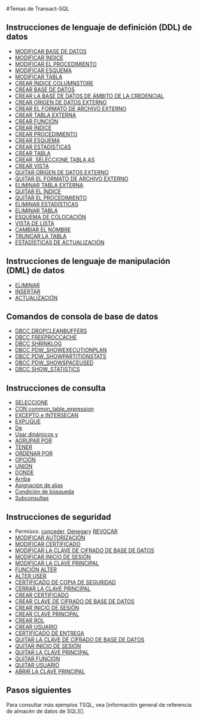 <properties
   pageTitle="Referencia de almacén de datos de SQL Transact-SQL | Microsoft Azure"
   description="Vínculos a contenido de referencia para los temas de Transact-SQL usado por el almacén de datos de SQL."
   services="sql-data-warehouse"
   documentationCenter="NA"
   authors="barbkess"
   manager="barbkess"
   editor=""/>

<tags
   ms.service="sql-data-warehouse"
   ms.devlang="NA"
   ms.topic="article"
   ms.tgt_pltfrm="NA"
   ms.workload="data-services"
   ms.date="08/22/2016"
   ms.author="barbkess;sonyama"/>

#<a name="transact-sql-topics"></a>Temas de Transact-SQL

## <a name="data-definition-language-ddl-statements"></a>Instrucciones de lenguaje de definición (DDL) de datos

- [MODIFICAR BASE DE DATOS](https://msdn.microsoft.com/library/mt204042.aspx)
- [MODIFICAR ÍNDICE](https://msdn.microsoft.com/library/ms188388.aspx)
- [MODIFICAR EL PROCEDIMIENTO](https://msdn.microsoft.com/library/ms189762.aspx)
- [MODIFICAR ESQUEMA](https://msdn.microsoft.com/library/ms173423.aspx)
- [MODIFICAR TABLA](https://msdn.microsoft.com/library/ms190273.aspx)
- [CREAR ÍNDICE COLUMNSTORE](https://msdn.microsoft.com/library/gg492153.aspx)
- [CREAR BASE DE DATOS](https://msdn.microsoft.com/library/mt204021.aspx)
- [CREAR LA BASE DE DATOS DE ÁMBITO DE LA CREDENCIAL](https://msdn.microsoft.com/library/mt270260.aspx)
- [CREAR ORIGEN DE DATOS EXTERNO](https://msdn.microsoft.com/library/dn935022.aspx)
- [CREAR EL FORMATO DE ARCHIVO EXTERNO](https://msdn.microsoft.com/library/dn935026.aspx)
- [CREAR TABLA EXTERNA](https://msdn.microsoft.com/library/dn935021.aspx)
- [CREAR FUNCIÓN](https://msdn.microsoft.com/library/mt203952.aspx)
- [CREAR ÍNDICE](https://msdn.microsoft.com/library/ms188783.aspx)
- [CREAR PROCEDIMIENTO](https://msdn.microsoft.com/library/ms187926.aspx)
- [CREAR ESQUEMA](https://msdn.microsoft.com/library/ms189462.aspx)
- [CREAR ESTADÍSTICAS](https://msdn.microsoft.com/library/ms188038.aspx)
- [CREAR TABLA](https://msdn.microsoft.com/library/mt203953.aspx)
- [CREAR, SELECCIONE TABLA AS](https://msdn.microsoft.com/library/mt204041.aspx)
- [CREAR VISTA](https://msdn.microsoft.com/library/ms187956.aspx)
- [QUITAR ORIGEN DE DATOS EXTERNO](https://msdn.microsoft.com/library/mt146367.aspx)
- [QUITAR EL FORMATO DE ARCHIVO EXTERNO](https://msdn.microsoft.com/library/mt146379.aspx)
- [ELIMINAR TABLA EXTERNA](https://msdn.microsoft.com/library/mt130698.aspx)
- [QUITAR EL ÍNDICE](https://msdn.microsoft.com/library/ms176118.aspx)
- [QUITAR EL PROCEDIMIENTO](https://msdn.microsoft.com/library/ms174969.aspx)
- [ELIMINAR ESTADÍSTICAS](https://msdn.microsoft.com/library/ms175075.aspx)
- [ELIMINAR TABLA](https://msdn.microsoft.com/library/ms173790.aspx)
- [ESQUEMA DE COLOCACIÓN](https://msdn.microsoft.com/library/ms186751.aspx)
- [VISTA DE LISTA](https://msdn.microsoft.com/library/ms173492.aspx)
- [CAMBIAR EL NOMBRE](https://msdn.microsoft.com/library/mt631611.aspx)
- [TRUNCAR LA TABLA](https://msdn.microsoft.com/library/ms177570.aspx)
- [ESTADÍSTICAS DE ACTUALIZACIÓN](https://msdn.microsoft.com/library/ms187348.aspx)

## <a name="data-manipulation-language-dml-statements"></a>Instrucciones de lenguaje de manipulación (DML) de datos

- [ELIMINAR](https://msdn.microsoft.com/library/ms189835.aspx)
- [INSERTAR](https://msdn.microsoft.com/library/ms174335.aspx)
- [ACTUALIZACIÓN](https://msdn.microsoft.com/library/ms177523.aspx)

## <a name="database-console-commands"></a>Comandos de consola de base de datos

- [DBCC DROPCLEANBUFFERS](https://msdn.microsoft.com/library/ms187762.aspx)
- [DBCC FREEPROCCACHE](https://msdn.microsoft.com/library/mt204018.aspx)
- [DBCC SHRINKLOG](https://msdn.microsoft.com/library/mt204020.aspx)
- [DBCC PDW_SHOWEXECUTIONPLAN](https://msdn.microsoft.com/library/mt204017.aspx)
- [DBCC PDW_SHOWPARTITIONSTATS](https://msdn.microsoft.com/library/mt204013.aspx)
- [DBCC PDW_SHOWSPACEUSED](https://msdn.microsoft.com/library/mt204028.aspx)
- [DBCC SHOW_STATISTICS](https://msdn.microsoft.com/library/mt204043.aspx)

## <a name="query-statements"></a>Instrucciones de consulta

- [SELECCIONE](https://msdn.microsoft.com/library/ms189499.aspx)
- [CON common_table_expression](https://msdn.microsoft.com/library/ms175972.aspx)
- [EXCEPTO e INTERSECAN](https://msdn.microsoft.com/library/ms188055.aspx)
- [EXPLIQUE](https://msdn.microsoft.com/library/mt631615.aspx)
- [De](https://msdn.microsoft.com/library/ms177634.aspx)
- [Usar dinámicos y](https://msdn.microsoft.com/library/ms177410.aspx)
- [AGRUPAR POR](https://msdn.microsoft.com/library/ms177673.aspx)
- [TENER](https://msdn.microsoft.com/library/ms180199.aspx)
- [ORDENAR POR](https://msdn.microsoft.com/library/ms188385.aspx)
- [OPCIÓN](https://msdn.microsoft.com/library/ms190322.aspx)
- [UNIÓN](https://msdn.microsoft.com/library/ms180026.aspx)
- [DONDE](https://msdn.microsoft.com/library/ms188047.aspx)
- [Arriba](https://msdn.microsoft.com/library/ms189463.aspx)
- [Asignación de alias](https://msdn.microsoft.com/library/mt631614.aspx)
- [Condición de búsqueda](https://msdn.microsoft.com/library/ms173545.aspx)
- [Subconsultas](https://msdn.microsoft.com/library/mt631613.aspx)

## <a name="security-statements"></a>Instrucciones de seguridad

- Permisos: [conceder](https://msdn.microsoft.com/library/ms187965.aspx), [Denegar](https://msdn.microsoft.com/library/ms188338.aspx)y [REVOCAR](https://msdn.microsoft.com/library/ms187728.aspx)
- [MODIFICAR AUTORIZACIÓN](https://msdn.microsoft.com/library/ms187359.aspx)
- [MODIFICAR CERTIFICADO](https://msdn.microsoft.com/library/ms189511.aspx)
- [MODIFICAR LA CLAVE DE CIFRADO DE BASE DE DATOS](https://msdn.microsoft.com/library/bb630389.aspx)
- [MODIFICAR INICIO DE SESIÓN](https://msdn.microsoft.com/library/ms189828.aspx)
- [MODIFICAR LA CLAVE PRINCIPAL](https://msdn.microsoft.com/library/ms186937.aspx)
- [FUNCIÓN ALTER](https://msdn.microsoft.com/library/ms189775.aspx)
- [ALTER USER](https://msdn.microsoft.com/library/ms176060.aspx)
- [CERTIFICADO DE COPIA DE SEGURIDAD](https://msdn.microsoft.com/library/ms178578.aspx)
- [CERRAR LA CLAVE PRINCIPAL](https://msdn.microsoft.com/library/ms188387.aspx)
- [CREAR CERTIFICADO](https://msdn.microsoft.com/library/ms187798.aspx)
- [CREAR CLAVE DE CIFRADO DE BASE DE DATOS](https://msdn.microsoft.com/library/bb677241.aspx)
- [CREAR INICIO DE SESIÓN](https://msdn.microsoft.com/library/ms189751.aspx)
- [CREAR CLAVE PRINCIPAL](https://msdn.microsoft.com/library/ms174382.aspx)
- [CREAR ROL](https://msdn.microsoft.com/library/ms187936.aspx)
- [CREAR USUARIO](https://msdn.microsoft.com/library/ms173463.aspx)
- [CERTIFICADO DE ENTREGA](https://msdn.microsoft.com/library/ms179906.aspx)
- [QUITAR LA CLAVE DE CIFRADO DE BASE DE DATOS](https://msdn.microsoft.com/library/bb630256.aspx)
- [QUITAR INICIO DE SESIÓN](https://msdn.microsoft.com/library/ms188012.aspx)
- [QUITAR LA CLAVE PRINCIPAL](https://msdn.microsoft.com/library/ms180071.aspx)
- [QUITAR FUNCIÓN](https://msdn.microsoft.com/library/ms174988.aspx)
- [QUITAR USUARIO](https://msdn.microsoft.com/library/ms189438.aspx)
- [ABRIR LA CLAVE PRINCIPAL](https://msdn.microsoft.com/library/ms174433.aspx)


## <a name="next-steps"></a>Pasos siguientes
Para consultar más ejemplos TSQL, vea [información general de referencia de almacén de datos de SQL][].

<!--Image references-->

<!--Article references-->
[Información general de referencia de almacén de datos SQL]: sql-data-warehouse-overview-reference.md

<!--MSDN references-->


<!--Other Web references-->
